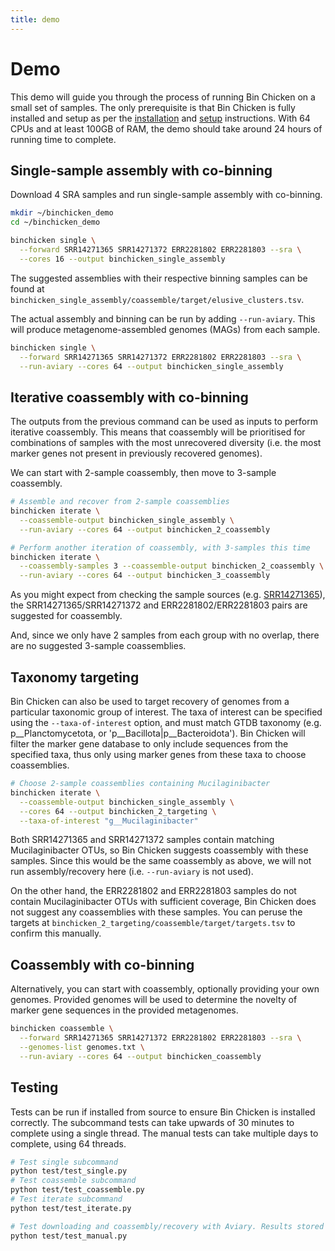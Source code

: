 ```yaml
---
title: demo
---
```


Demo
========

This demo will guide you through the process of running Bin Chicken on a small set of samples.
The only prerequisite is that Bin Chicken is fully installed and setup as per the [installation](/installation.md) and [setup](/setup.md) instructions.
With 64 CPUs and at least 100GB of RAM, the demo should take around 24 hours of running time to complete.

## Single-sample assembly with co-binning

Download 4 SRA samples and run single-sample assembly with co-binning.

```bash
mkdir ~/binchicken_demo
cd ~/binchicken_demo

binchicken single \
  --forward SRR14271365 SRR14271372 ERR2281802 ERR2281803 --sra \
  --cores 16 --output binchicken_single_assembly
```

The suggested assemblies with their respective binning samples can be found at
`binchicken_single_assembly/coassemble/target/elusive_clusters.tsv`.

The actual assembly and binning can be run by adding `--run-aviary`.
This will produce metagenome-assembled genomes (MAGs) from each sample.

```bash
binchicken single \
  --forward SRR14271365 SRR14271372 ERR2281802 ERR2281803 --sra \
  --run-aviary --cores 64 --output binchicken_single_assembly
```

## Iterative coassembly with co-binning

The outputs from the previous command can be used as inputs to perform iterative coassembly.
This means that coassembly will be prioritised for combinations of samples with the most unrecovered diversity
(i.e. the most marker genes not present in previously recovered genomes).

We can start with 2-sample coassembly, then move to 3-sample coassembly.

```bash
# Assemble and recover from 2-sample coassemblies
binchicken iterate \
  --coassemble-output binchicken_single_assembly \
  --run-aviary --cores 64 --output binchicken_2_coassembly

# Perform another iteration of coassembly, with 3-samples this time
binchicken iterate \
  --coassembly-samples 3 --coassemble-output binchicken_2_coassembly \
  --run-aviary --cores 64 --output binchicken_3_coassembly
```

As you might expect from checking the sample sources (e.g. [SRR14271365](https://sandpiper.qut.edu.au/run/SRR14271365)),
the SRR14271365/SRR14271372 and ERR2281802/ERR2281803 pairs are suggested for coassembly.

And, since we only have 2 samples from each group with no overlap, there are no suggested 3-sample coassemblies.

## Taxonomy targeting

Bin Chicken can also be used to target recovery of genomes from a particular taxonomic group of interest.
The taxa of interest can be specified using the `--taxa-of-interest` option, and must match GTDB taxonomy (e.g. p__Planctomycetota, or 'p__Bacillota|p__Bacteroidota').
Bin Chicken will filter the marker gene database to only include sequences from the specified taxa, thus only using marker genes from these taxa to choose coassemblies.

```bash
# Choose 2-sample coassemblies containing Mucilaginibacter
binchicken iterate \
  --coassemble-output binchicken_single_assembly \
  --cores 64 --output binchicken_2_targeting \
  --taxa-of-interest "g__Mucilaginibacter"
```

Both SRR14271365 and SRR14271372 samples contain matching Mucilaginibacter OTUs, so Bin Chicken suggests coassembly with these samples.
Since this would be the same coassembly as above, we will not run assembly/recovery here (i.e. `--run-aviary` is not used).

On the other hand, the ERR2281802 and ERR2281803 samples do not contain Mucilaginibacter OTUs with sufficient coverage, Bin Chicken does not suggest any coassemblies with these samples.
You can peruse the targets at `binchicken_2_targeting/coassemble/target/targets.tsv` to confirm this manually.

## Coassembly with co-binning

Alternatively, you can start with coassembly, optionally providing your own genomes.
Provided genomes will be used to determine the novelty of marker gene sequences in the provided metagenomes.

```bash
binchicken coassemble \
  --forward SRR14271365 SRR14271372 ERR2281802 ERR2281803 --sra \
  --genomes-list genomes.txt \
  --run-aviary --cores 64 --output binchicken_coassembly
```

## Testing

Tests can be run if installed from source to ensure Bin Chicken is installed correctly.
The subcommand tests can take upwards of 30 minutes to complete using a single thread.
The manual tests can take multiple days to complete, using 64 threads.

```bash
# Test single subcommand
python test/test_single.py
# Test coassemble subcommand
python test/test_coassemble.py
# Test iterate subcommand
python test/test_iterate.py

# Test downloading and coassembly/recovery with Aviary. Results stored in example/test_* directories.
python test/test_manual.py
```
